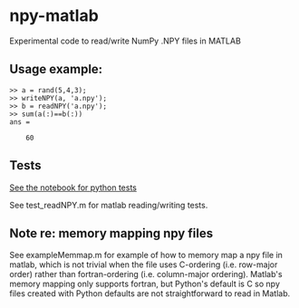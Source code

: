 # npy-matlab

Experimental code to read/write NumPy .NPY files in MATLAB


## Usage example:
```
>> a = rand(5,4,3);
>> writeNPY(a, 'a.npy');
>> b = readNPY('a.npy');
>> sum(a(:)==b(:))
ans =

    60
```

## Tests
[See the notebook for python tests](npy.ipynb)

See test_readNPY.m for matlab reading/writing tests. 

## Note re: memory mapping npy files
See exampleMemmap.m for example of how to memory map a npy file in matlab, which is not trivial when the file uses C-ordering (i.e. row-major order) rather than fortran-ordering (i.e. column-major ordering). Matlab's memory mapping only supports fortran, but Python's default is C so npy files created with Python defaults are not straightforward to read in Matlab. 
